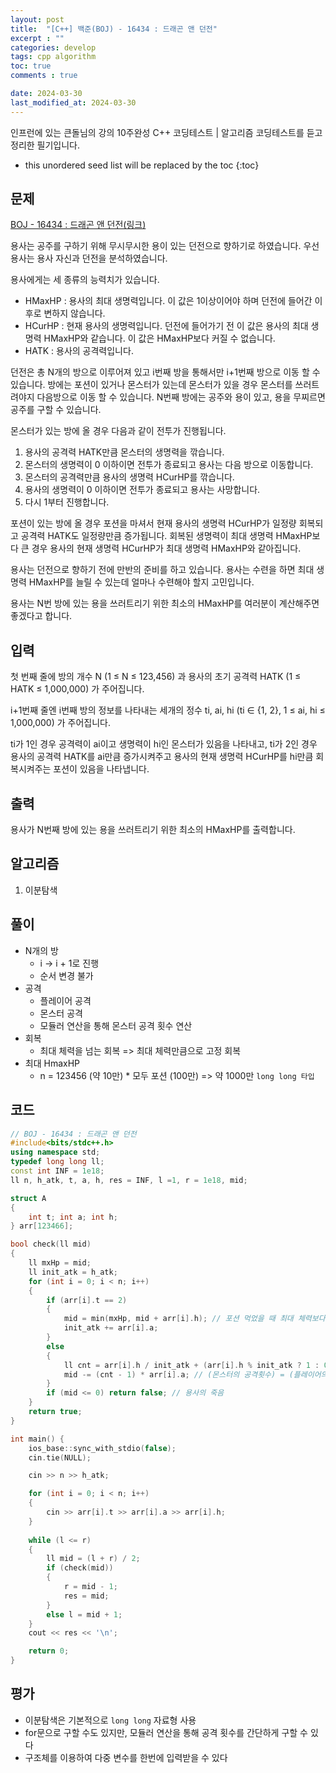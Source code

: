 ```yaml
---
layout: post
title:  "[C++] 백준(BOJ) - 16434 : 드래곤 앤 던전"
excerpt : ""
categories: develop
tags: cpp algorithm
toc: true
comments : true

date: 2024-03-30
last_modified_at: 2024-03-30
---
```

> <span style="font-size: 80%">
인프런에 있는 큰돌님의 강의 10주완성 C++ 코딩테스트 | 알고리즘 코딩테스트를 듣고 정리한 필기입니다.</span>

<!--more-->

* this unordered seed list will be replaced by the toc
{:toc}

## 문제 

[BOJ - 16434 : 드래곤 앤 던전(링크)](https://www.acmicpc.net/problem/16434) 

용사는 공주를 구하기 위해 무시무시한 용이 있는 던전으로 향하기로 하였습니다. 우선 용사는 용사 자신과 던전을 분석하였습니다.

용사에게는 세 종류의 능력치가 있습니다. 

- HMaxHP : 용사의 최대 생명력입니다. 이 값은 1이상이어야 하며 던전에 들어간 이후로 변하지 않습니다.
- HCurHP : 현재 용사의 생명력입니다. 던전에 들어가기 전 이 값은 용사의 최대 생명력 HMaxHP와 같습니다. 이 값은 HMaxHP보다 커질 수 없습니다.
- HATK : 용사의 공격력입니다.

던전은 총 N개의 방으로 이루어져 있고 i번째 방을 통해서만 i+1번째 방으로 이동 할 수 있습니다. 방에는 포션이 있거나 몬스터가 있는데 몬스터가 있을 경우 몬스터를 쓰러트려야지 다음방으로 이동 할 수 있습니다. N번째 방에는 공주와 용이 있고, 용을 무찌르면 공주를 구할 수 있습니다.

몬스터가 있는 방에 올 경우 다음과 같이 전투가 진행됩니다.

1. 용사의 공격력 HATK만큼 몬스터의 생명력을 깎습니다.
2. 몬스터의 생명력이 0 이하이면 전투가 종료되고 용사는 다음 방으로 이동합니다.
3. 몬스터의 공격력만큼 용사의 생명력 HCurHP를 깎습니다.
4. 용사의 생명력이 0 이하이면 전투가 종료되고 용사는 사망합니다.
5. 다시 1부터 진행합니다.

포션이 있는 방에 올 경우 포션을 마셔서 현재 용사의 생명력 HCurHP가 일정량 회복되고 공격력 HATK도 일정량만큼 증가됩니다. 회복된 생명력이 최대 생명력 HMaxHP보다 큰 경우 용사의 현재 생명력 HCurHP가 최대 생명력 HMaxHP와 같아집니다.

용사는 던전으로 향하기 전에 만반의 준비를 하고 있습니다. 용사는 수련을 하면 최대 생명력 HMaxHP를 늘릴 수 있는데 얼마나 수련해야 할지 고민입니다.

용사는 N번 방에 있는 용을 쓰러트리기 위한 최소의 HMaxHP를 여러분이 계산해주면 좋겠다고 합니다.

## 입력
첫 번째 줄에 방의 개수 N (1 ≤ N  ≤ 123,456) 과 용사의 초기 공격력 HATK (1 ≤ HATK  ≤ 1,000,000) 가 주어집니다.

i+1번째 줄엔 i번째 방의 정보를 나타내는 세개의 정수 ti, ai, hi (ti ∈ {1, 2}, 1 ≤ ai, hi  ≤ 1,000,000) 가 주어집니다. 

ti가 1인 경우 공격력이 ai이고 생명력이 hi인 몬스터가 있음을 나타내고, ti가 2인 경우 용사의 공격력 HATK를 ai만큼 증가시켜주고 용사의 현재 생명력 HCurHP를 hi만큼 회복시켜주는 포션이 있음을 나타냅니다.


## 출력
용사가 N번째 방에 있는 용을 쓰러트리기 위한 최소의 HMaxHP를 출력합니다.

## 알고리즘
1. 이분탐색

## 풀이
- N개의 방
  - i -> i + 1로 진행
  - 순서 변경 불가
- 공격
  - 플레이어 공격
  - 몬스터 공격
  - 모듈러 연산을 통해 몬스터 공격 횟수 연산
- 회복
  - 최대 체력을 넘는 회복 => 최대 체력만큼으로 고정 회복
- 최대 HmaxHP
  - n = 123456 (약 10만) * 모두 포션 (100만) => 약 1000만 `long long 타입`

## 코드
```cpp
// BOJ - 16434 : 드래곤 앤 던전
#include<bits/stdc++.h>
using namespace std;
typedef long long ll;
const int INF = 1e18;
ll n, h_atk, t, a, h, res = INF, l =1, r = 1e18, mid;

struct A
{
    int t; int a; int h;
} arr[123466];

bool check(ll mid)
{
    ll mxHp = mid;
    ll init_atk = h_atk;
    for (int i = 0; i < n; i++)
    {
        if (arr[i].t == 2)
        {
            mid = min(mxHp, mid + arr[i].h); // 포션 먹었을 때 최대 체력보다 높으면 최대치로 설정
            init_atk += arr[i].a;
        }
        else
        {
            ll cnt = arr[i].h / init_atk + (arr[i].h % init_atk ? 1 : 0);
            mid -= (cnt - 1) * arr[i].a; // (몬스터의 공격횟수) = (플레이어의 공격횟수 - 1)
        }
        if (mid <= 0) return false; // 용사의 죽음
    }
    return true;
}

int main() {
    ios_base::sync_with_stdio(false);
    cin.tie(NULL);

    cin >> n >> h_atk;

    for (int i = 0; i < n; i++)
    {
        cin >> arr[i].t >> arr[i].a >> arr[i].h;
    }
    
    while (l <= r)
    {
        ll mid = (l + r) / 2;
        if (check(mid))
        {
            r = mid - 1;
            res = mid;
        }
        else l = mid + 1;
    }
    cout << res << '\n';

    return 0;
}

```

## 평가  
- 이분탐색은 기본적으로 `long long` 자료형 사용
- for문으로 구할 수도 있지만, 모듈러 연산을 통해 공격 횟수를 간단하게 구할 수 있다
- 구조체를 이용하여 다중 변수를 한번에 입력받을 수 있다
